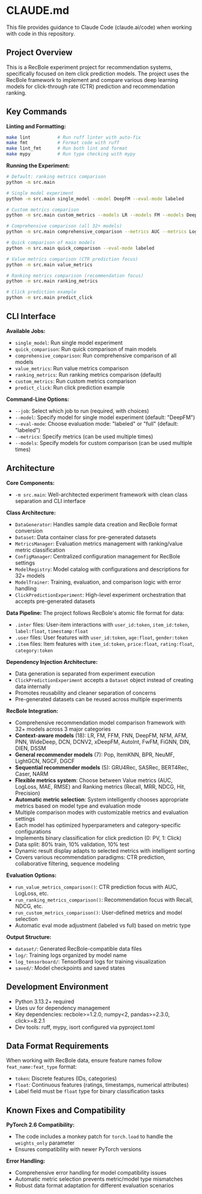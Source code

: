 # CLAUDE.md

This file provides guidance to Claude Code (claude.ai/code) when working with code in this repository.

## Project Overview

This is a RecBole experiment project for recommendation systems, specifically focused on item click prediction models. The project uses the RecBole framework to implement and compare various deep learning models for click-through rate (CTR) prediction and recommendation ranking.

## Key Commands

**Linting and Formatting:**
```bash
make lint          # Run ruff linter with auto-fix
make fmt           # Format code with ruff
make lint_fmt      # Run both lint and format
make mypy          # Run type checking with mypy
```

**Running the Experiment:**
```bash
# Default: ranking metrics comparison
python -m src.main

# Single model experiment
python -m src.main single_model --model DeepFM --eval-mode labeled

# Custom metrics comparison
python -m src.main custom_metrics --models LR --models FM --models DeepFM --metrics AUC --metrics LogLoss --eval-mode labeled

# Comprehensive comparison (all 32+ models)
python -m src.main comprehensive_comparison --metrics AUC --metrics LogLoss --metrics MAE --eval-mode labeled

# Quick comparison of main models
python -m src.main quick_comparison --eval-mode labeled

# Value metrics comparison (CTR prediction focus)
python -m src.main value_metrics

# Ranking metrics comparison (recommendation focus)  
python -m src.main ranking_metrics

# Click prediction example
python -m src.main predict_click
```

## CLI Interface

**Available Jobs:**
- `single_model`: Run single model experiment
- `quick_comparison`: Run quick comparison of main models
- `comprehensive_comparison`: Run comprehensive comparison of all models
- `value_metrics`: Run value metrics comparison
- `ranking_metrics`: Run ranking metrics comparison (default)
- `custom_metrics`: Run custom metrics comparison
- `predict_click`: Run click prediction example

**Command-Line Options:**
- `--job`: Select which job to run (required, with choices)
- `--model`: Specify model for single model experiment (default: "DeepFM")
- `--eval-mode`: Choose evaluation mode: "labeled" or "full" (default: "labeled")
- `--metrics`: Specify metrics (can be used multiple times)
- `--models`: Specify models for custom comparison (can be used multiple times)

## Architecture

**Core Components:**
- `-m src.main`: Well-architected experiment framework with clean class separation and CLI interface

**Class Architecture:**
- `DataGenerator`: Handles sample data creation and RecBole format conversion
- `Dataset`: Data container class for pre-generated datasets
- `MetricsManager`: Evaluation metrics management with ranking/value metric classification
- `ConfigManager`: Centralized configuration management for RecBole settings
- `ModelRegistry`: Model catalog with configurations and descriptions for 32+ models
- `ModelTrainer`: Training, evaluation, and comparison logic with error handling
- `ClickPredictionExperiment`: High-level experiment orchestration that accepts pre-generated datasets

**Data Pipeline:**
The project follows RecBole's atomic file format for data:
- `.inter` files: User-item interactions with `user_id:token`, `item_id:token`, `label:float`, `timestamp:float`
- `.user` files: User features with `user_id:token`, `age:float`, `gender:token`
- `.item` files: Item features with `item_id:token`, `price:float`, `rating:float`, `category:token`

**Dependency Injection Architecture:**
- Data generation is separated from experiment execution
- `ClickPredictionExperiment` accepts a `Dataset` object instead of creating data internally
- Promotes reusability and cleaner separation of concerns
- Pre-generated datasets can be reused across multiple experiments

**RecBole Integration:**
- Comprehensive recommendation model comparison framework with 32+ models across 3 major categories
- **Context-aware models** (18): LR, FM, FFM, FNN, DeepFM, NFM, AFM, PNN, WideDeep, DCN, DCNV2, xDeepFM, AutoInt, FwFM, FiGNN, DIN, DIEN, DSSM
- **General recommender models** (7): Pop, ItemKNN, BPR, NeuMF, LightGCN, NGCF, DGCF
- **Sequential recommender models** (5): GRU4Rec, SASRec, BERT4Rec, Caser, NARM
- **Flexible metrics system**: Choose between Value metrics (AUC, LogLoss, MAE, RMSE) and Ranking metrics (Recall, MRR, NDCG, Hit, Precision)
- **Automatic metric selection**: System intelligently chooses appropriate metrics based on model type and evaluation mode
- Multiple comparison modes with customizable metrics and evaluation settings
- Each model has optimized hyperparameters and category-specific configurations
- Implements binary classification for click prediction (0: PV, 1: Click)
- Data split: 80% train, 10% validation, 10% test
- Dynamic result display adapts to selected metrics with intelligent sorting
- Covers various recommendation paradigms: CTR prediction, collaborative filtering, sequence modeling

**Evaluation Options:**
- `run_value_metrics_comparison()`: CTR prediction focus with AUC, LogLoss, etc.
- `run_ranking_metrics_comparison()`: Recommendation focus with Recall, NDCG, etc.
- `run_custom_metrics_comparison()`: User-defined metrics and model selection
- Automatic eval mode adjustment (labeled vs full) based on metric type

**Output Structure:**
- `dataset/`: Generated RecBole-compatible data files
- `log/`: Training logs organized by model name
- `log_tensorboard/`: TensorBoard logs for training visualization
- `saved/`: Model checkpoints and saved states

## Development Environment

- Python 3.13.2+ required
- Uses uv for dependency management
- Key dependencies: recbole>=1.2.0, numpy<2, pandas>=2.3.0, click>=8.2.1
- Dev tools: ruff, mypy, isort configured via pyproject.toml

## Data Format Requirements

When working with RecBole data, ensure feature names follow `feat_name:feat_type` format:
- `token`: Discrete features (IDs, categories)
- `float`: Continuous features (ratings, timestamps, numerical attributes)
- Label field must be `float` type for binary classification tasks

## Known Fixes and Compatibility

**PyTorch 2.6 Compatibility:**
- The code includes a monkey patch for `torch.load` to handle the `weights_only` parameter
- Ensures compatibility with newer PyTorch versions

**Error Handling:**
- Comprehensive error handling for model compatibility issues
- Automatic metric selection prevents metric/model type mismatches
- Robust data format adaptation for different evaluation scenarios